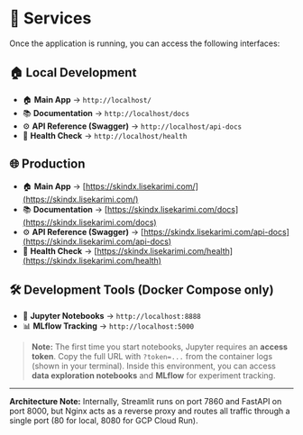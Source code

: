 # 🔧 Services

Once the application is running, you can access the following interfaces:

## 🏠 Local Development

* 🏠 **Main App** → `http://localhost/`
* 📚 **Documentation** → `http://localhost/docs`
* ⚙️ **API Reference (Swagger)** → `http://localhost/api-docs`
* 💚 **Health Check** → `http://localhost/health`

## 🌐 Production

* 🏠 **Main App** → [https://skindx.lisekarimi.com/](https://skindx.lisekarimi.com/)
* 📚 **Documentation** → [https://skindx.lisekarimi.com/docs](https://skindx.lisekarimi.com/docs)
* ⚙️ **API Reference (Swagger)** → [https://skindx.lisekarimi.com/api-docs](https://skindx.lisekarimi.com/api-docs)
* 💚 **Health Check** → [https://skindx.lisekarimi.com/health](https://skindx.lisekarimi.com/health)

## 🛠️ Development Tools (Docker Compose only)

* 📓 **Jupyter Notebooks** → `http://localhost:8888`
* 📊 **MLflow Tracking** → `http://localhost:5000`

> **Note:** The first time you start notebooks, Jupyter requires an **access token**.
> Copy the full URL with `?token=...` from the container logs (shown in your terminal).
> Inside this environment, you can access **data exploration notebooks** and **MLflow** for experiment tracking.

---

**Architecture Note:** Internally, Streamlit runs on port 7860 and FastAPI on port 8000, but Nginx acts as a reverse proxy and routes all traffic through a single port (80 for local, 8080 for GCP Cloud Run).

